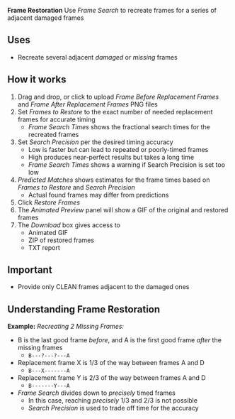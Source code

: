 **Frame Restoration** Use _Frame Search_ to recreate frames for a series of adjacent damaged frames

## Uses

- Recreate several adjacent _damaged_ or _missing_ frames

## How it works

1. Drag and drop, or click to upload _Frame Before Replacement Frames_ and _Frame After Replacement Frames_ PNG files
1. Set _Frames to Restore_ to the exact number of needed replacement frames for accurate timing
    - _Frame Search Times_ shows the fractional search times for the recreated frames
1. Set _Search Precision_ per the desired timing accuracy
    - Low is faster but can lead to repeated or poorly-timed frames
    - High produces near-perfect results but takes a long time
    - _Frame Search Times_ shows a warning if Search Precision is set too low
1. _Predicted Matches_ shows estimates for the frame times based on _Frames to Restore_ and _Search Precision_
    - Actual found frames may differ from predictions
1. Click _Restore Frames_
1. The _Animated Preview_ panel will show a GIF of the original and restored frames
1. The _Download_ box gives access to
    - Animated GIF
    - ZIP of restored frames
    - TXT report

## Important

- Provide only CLEAN frames adjacent to the damaged ones

## Understanding Frame Restoration

**Example:** _Recreating 2 Missing Frames:_
- B is the last good frame _before_, and A is the first good frame _after_ the missing frames
    - `B---?---?---A`
- Replacement frame X is 1/3 of the way between frames A and D
    - `B---X-------A`
- Replacement frame Y is 2/3 of the way between frames A and D
    - `B-------Y---A`
- _Frame Search_ divides down to _precisely_ timed frames
    - In this case, reaching _precisely_ 1/3 and 2/3 is not possible
    - _Search Precision_ is used to trade off time for the accuracy

